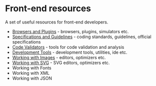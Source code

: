 # Front-end resources

A set of useful resources for front-end developers.

* [Browsers and Plugins](browsers.md) - browsers, plugins, simulators etc.
* [Specifications and Guidelines](guidelines.md) - coding standards, guidelines, official specifications
* [Code Validators](validators.md) - tools for code validation and analysis
* [Development Tools](tools.md) - development tools, utilities, ide etc.
* [Working with Images](images.md) - editors, optimizers etc.
* [Working with SVG](svg.md) - SVG editors, optimizers etc.
* Working with Fonts
* Working with XML
* Working with JSON